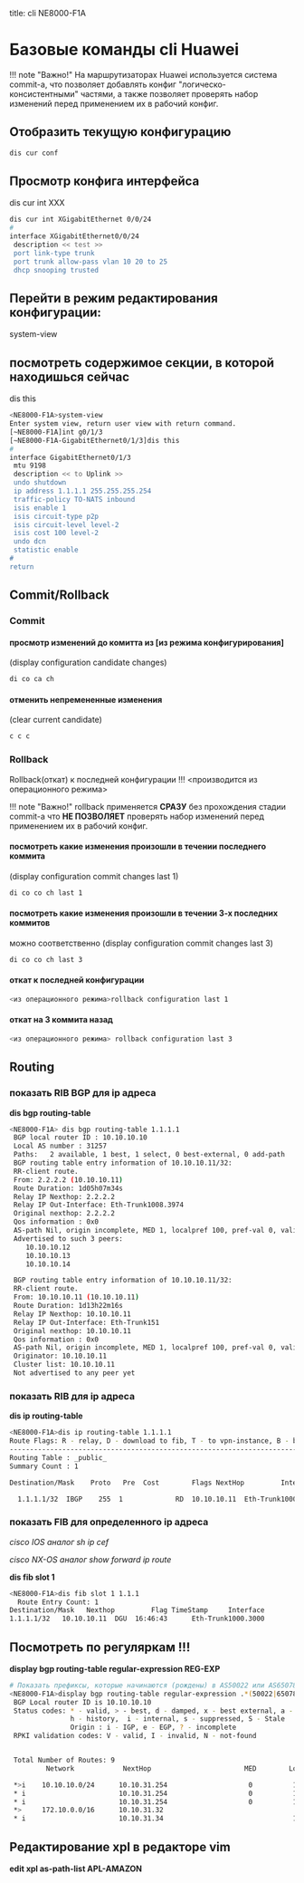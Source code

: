 title: cli NE8000-F1A

# Базовые команды cli Huawei 
!!! note "Важно!"
		На маршрутизаторах Huawei используется система commit-а,
		что позволяет добавлять конфиг "логическо-консистентными" частями, 
		а также позволяет проверять набор изменений перед применением их в рабочий конфиг.

## Отобразить текущую конфигурацию
```bash
dis cur conf
```

## Просмотр конфига интерфейса
dis cur int XXX
```bash
dis cur int XGigabitEthernet 0/0/24
#
interface XGigabitEthernet0/0/24
 description << test >>
 port link-type trunk
 port trunk allow-pass vlan 10 20 to 25
 dhcp snooping trusted

```

## Перейти в режим редактирования конфигурации:
system-view

## посмотреть содержимое секции, в которой находишься сейчас
dis this
```bash
<NE8000-F1A>system-view
Enter system view, return user view with return command.
[~NE8000-F1A]int g0/1/3
[~NE8000-F1A-GigabitEthernet0/1/3]dis this
#
interface GigabitEthernet0/1/3
 mtu 9198
 description << to Uplink >>
 undo shutdown
 ip address 1.1.1.1 255.255.255.254
 traffic-policy TO-NATS inbound
 isis enable 1
 isis circuit-type p2p
 isis circuit-level level-2
 isis cost 100 level-2
 undo dcn
 statistic enable
#
return
```
## Commit/Rollback

### Commit
#### просмотр изменений до комитта из [из режима конфигурирования]
(display configuration candidate changes)
```bash
di co ca ch
```

#### отменить непремененные изменения 
(clear current candidate)
```bash
c c c
```

### Rollback

Rollback(откат) к последней конфигурации   !!! <производится из операционного режима>

!!! note "Важно!"
	rollback применяется **СРАЗУ** без прохождения стадии commit-a
	что **НЕ ПОЗВОЛЯЕТ** проверять набор изменений перед применением их в рабочий конфиг.

#### посмотреть какие изменения произошли в течении последнего коммита 
(display configuration commit changes last 1)
```bash
di co co ch last 1
```

#### посмотреть какие изменения произошли в течении 3-х последних коммитов 
можно соответственно
(display configuration commit changes last 3)
```bash
di co co ch last 3
```

#### откат к последней конфигурации
```bash
<из операционного режима>rollback configuration last 1
```

#### откат на 3 коммита назад
```bash
<из операционного режима> rollback configuration last 3
```


## Routing

### показать RIB BGP для ip адреса 
**dis bgp routing-table <ip>**

```bash
<NE8000-F1A> dis bgp routing-table 1.1.1.1
 BGP local router ID : 10.10.10.10
 Local AS number : 31257
 Paths:   2 available, 1 best, 1 select, 0 best-external, 0 add-path
 BGP routing table entry information of 10.10.10.11/32:
 RR-client route.
 From: 2.2.2.2 (10.10.10.11)
 Route Duration: 1d05h07m34s
 Relay IP Nexthop: 2.2.2.2
 Relay IP Out-Interface: Eth-Trunk1008.3974
 Original nexthop: 2.2.2.2
 Qos information : 0x0
 AS-path Nil, origin incomplete, MED 1, localpref 100, pref-val 0, valid, internal, best, select, pre 255
 Advertised to such 3 peers:
    10.10.10.12
    10.10.10.13
    10.10.10.14

 BGP routing table entry information of 10.10.10.11/32:
 RR-client route.
 From: 10.10.10.11 (10.10.10.11)
 Route Duration: 1d13h22m16s
 Relay IP Nexthop: 10.10.10.11
 Relay IP Out-Interface: Eth-Trunk151
 Original nexthop: 10.10.10.11
 Qos information : 0x0
 AS-path Nil, origin incomplete, MED 1, localpref 100, pref-val 0, valid, internal, pre 255, IGP cost 100, not preferred for IGP cost
 Originator: 10.10.10.11
 Cluster list: 10.10.10.11
 Not advertised to any peer yet
```

### показать RIB для ip адреса 
**dis ip routing-table <ip>**

```bash
<NE8000-F1A>dis ip routing-table 1.1.1.1
Route Flags: R - relay, D - download to fib, T - to vpn-instance, B - black hole route
------------------------------------------------------------------------------
Routing Table : _public_
Summary Count : 1

Destination/Mask    Proto   Pre  Cost        Flags NextHop         Interface

  1.1.1.1/32  IBGP    255  1             RD  10.10.10.11  Eth-Trunk1000.3000
```
### показать FIB для определенного ip адреса
*cisco IOS аналог sh ip cef  <ip>*

*cisco NX-OS аналог show forward ip route <ip>*

**dis fib slot 1 <ip>**
```bash
<NE8000-F1A>dis fib slot 1 1.1.1
  Route Entry Count: 1
Destination/Mask   Nexthop         Flag TimeStamp     Interface                         TunnelID
1.1.1.1/32   10.10.10.11  DGU  16:46:43      Eth-Trunk1000.3000                0x0
```

## Посмотреть по регуляркам !!!
**display bgp routing-table regular-expression REG-EXP**

```bash
# Показать префиксы, которые начинаются (рождены) в AS50022 или AS65078
<NE8000-F1A>display bgp routing-table regular-expression .*(50022|65078)
 BGP Local router ID is 10.10.10.10
 Status codes: * - valid, > - best, d - damped, x - best external, a - add path,
               h - history,  i - internal, s - suppressed, S - Stale
               Origin : i - IGP, e - EGP, ? - incomplete
 RPKI validation codes: V - valid, I - invalid, N - not-found


 Total Number of Routes: 9
         Network            NextHop                       MED        LocPrf    PrefVal Path/Ogn

 *>i    10.10.10.0/24      10.10.31.254                    0          100        0      33991 65009 65027 65078i
 * i                       10.10.31.254                    0          100        0      33991 65009 65027 65078i
 * i                       10.10.31.254                    0          100        0      33991 65009 65027 65078i
 *>     172.10.0.0/16      10.10.31.32                                           0      50427 50022?
 * i                       10.10.31.34                                100        0      50427 50022?
```

## Редактирование xpl в редакторе vim
**edit xpl as-path-list APL-AMAZON**
